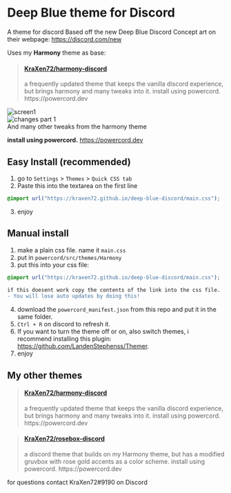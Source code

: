 # Deep Blue theme for Discord
A theme for discord Based off the new Deep Blue Discord Concept art on their webpage: https://discord.com/new

Uses my **Harmony** theme as base:
<blockquote class="embedly-card"><h4><a href="https://github.com/KraXen72/harmony-discord">KraXen72/harmony-discord</a></h4><p>a frequently updated theme that keeps the vanilla discord experience, but brings harmony and many tweaks into it. install using powercord. https://powercord.dev</p></blockquote>
  
![screen1](https://cdn.discordapp.com/attachments/704792091955429426/727564371491946606/unknown.png)  
![changes part 1](https://cdn.discordapp.com/attachments/704792091955429426/727566098123456562/Untitled.png)  
And many other tweaks from the harmony theme

**install using powercord.** https://powercord.dev
## Easy Install (recommended)
1. go to ``Settings`` > ``Themes`` > ``Quick CSS tab``
2. Paste this into the textarea on the first line
```css 
@import url("https://kraxen72.github.io/deep-blue-discord/main.css");
```   
3. enjoy
  
## Manual install
1. make a plain css file. name it ``main.css``  
2. put in ``powercord/src/themes/Harmony``
3. put this into your css file:  
```css 
@import url("https://kraxen72.github.io/deep-blue-discord/main.css");
```  

```diff
if this doesent work copy the contents of the link into the css file. 
- You will lose auto updates by doing this! 
```
4. download the ``powercord_manifest.json`` from this repo and put it in the same folder.  
5. ``Ctrl + R`` on discord to refresh it.
6. If you want to turn the theme off or on, also switch themes, i recommend installing this plugin: https://github.com/LandenStephenss/Themer.  
7. enjoy

## My other themes
<blockquote class="embedly-card"><h4><a href="https://github.com/KraXen72/harmony-discord">KraXen72/harmony-discord</a></h4><p>a frequently updated theme that keeps the vanilla discord experience, but brings harmony and many tweaks into it. install using powercord. https://powercord.dev</p></blockquote>
<blockquote class="embedly-card"><h4><a href="https://github.com/KraXen72/rosebox-discord">KraXen72/rosebox-discord</a></h4><p>a discord theme that builds on my Harmony theme, but has a modified gruvbox with rose gold accents as a color scheme. install using powercord. https://powercord.dev</p></blockquote>
  
for questions contact KraXen72#9190 on Discord    



